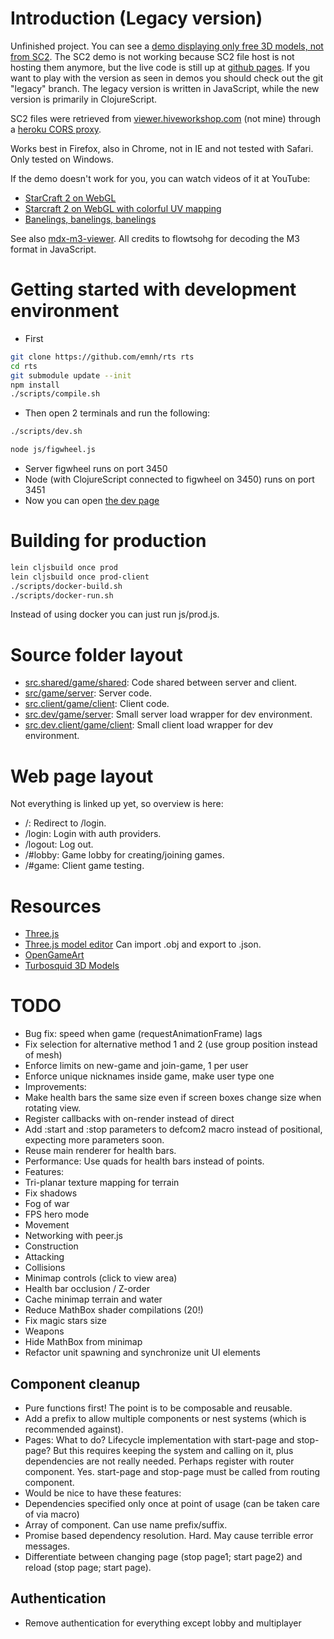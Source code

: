 # Introduction (Legacy version)

Unfinished project.
You can see a [demo displaying only free 3D models, not from SC2](http://emh.lart.no/publish/rts-free.git/).
The SC2 demo is not working because SC2 file host is not hosting them anymore,
but the live code is still up at [github pages](http://emnh.github.io/rts/).
If you want to play with the version as seen in demos you should check out the git "legacy" branch.
The legacy version is written in JavaScript, while the new version is primarily in ClojureScript.

SC2 files were retrieved from
[viewer.hiveworkshop.com](http://viewer.hiveworkshop.com/?q=Assets/units/zerg/baneling/baneling.m3)
(not mine) through a [heroku CORS proxy](http://crossorigin.herokuapp.com/).

Works best in Firefox, also in Chrome, not in IE and not tested with Safari.
Only tested on Windows.

If the demo doesn't work for you, you can watch videos of it at YouTube:
 - [StarCraft 2 on WebGL](https://www.youtube.com/watch?v=PoPNrz2LUG0)
 - [Starcraft 2 on WebGL with colorful UV mapping](https://www.youtube.com/watch?v=EvhUteDp3o8)
 - [Banelings, banelings, banelings](https://www.youtube.com/watch?v=aqKsVelmeeI)

See also [mdx-m3-viewer](https://github.com/flowtsohg/mdx-m3-viewer).
All credits to flowtsohg for decoding the M3 format in JavaScript.

# Getting started with development environment
 - First

```bash
git clone https://github.com/emnh/rts rts
cd rts
git submodule update --init
npm install
./scripts/compile.sh
```

 - Then open 2 terminals and run the following:
```bash
./scripts/dev.sh
```
```bash
node js/figwheel.js
```
 - Server figwheel runs on port 3450
 - Node (with ClojureScript connected to figwheel on 3450) runs on port 3451
 - Now you can open [the dev page](http://localhost:3451)

# Building for production

```bash
lein cljsbuild once prod
lein cljsbuild once prod-client
./scripts/docker-build.sh
./scripts/docker-run.sh
```

Instead of using docker you can just run js/prod.js.

# Source folder layout
 - [src.shared/game/shared](src.shared/game/shared): Code shared between server and client.
 - [src/game/server](src/game/server): Server code.
 - [src.client/game/client](src.client/game/client): Client code.
 - [src.dev/game/server](src.dev/game/server): Small server load wrapper for dev environment.
 - [src.dev.client/game/client](src.dev.client/game/client): Small client load wrapper for dev environment.

# Web page layout
Not everything is linked up yet, so overview is here:
 - /: Redirect to /login.
 - /login: Login with auth providers.
 - /logout: Log out.
 - /#lobby: Game lobby for creating/joining games.
 - /#game: Client game testing.

# Resources
 - [Three.js](http://threejs.org/)
 - [Three.js model editor](http://threejs.org/editor/) Can import .obj and export to .json.
 - [OpenGameArt](http://opengameart.org/)
 - [Turbosquid 3D Models](http://www.turbosquid.com)

# TODO

- Bug fix:
   speed when game (requestAnimationFrame) lags
 - Fix selection for alternative method 1 and 2 (use group position instead of mesh)
 - Enforce limits on new-game and join-game, 1 per user
 - Enforce unique nicknames inside game, make user type one
- Improvements:
 - Make health bars the same size even if screen boxes change size when rotating view.
 - Register callbacks with on-render instead of direct
 - Add :start and :stop parameters to defcom2 macro instead of positional, expecting more parameters soon.
 - Reuse main renderer for health bars.
 - Performance: Use quads for health bars instead of points.
- Features:
 - Tri-planar texture mapping for terrain
 - Fix shadows
 - Fog of war
 - FPS hero mode
 - Movement
 - Networking with peer.js
 - Construction
 - Attacking
 - Collisions
 - Minimap controls (click to view area)
 - Health bar occlusion / Z-order
 - Cache minimap terrain and water
 - Reduce MathBox shader compilations (20!)
 - Fix magic stars size
 - Weapons
 - Hide MathBox from minimap
 - Refactor unit spawning and synchronize unit UI elements

## Component cleanup
 - Pure functions first! The point is to be composable and reusable.
 - Add a prefix to allow multiple components or nest systems (which is recommended against).
 - Pages: What to do? Lifecycle implementation with start-page and stop-page?
   But this requires keeping the system and calling on it, plus dependencies are not really needed.
   Perhaps register with router component. Yes. start-page and stop-page must
   be called from routing component.
 - Would be nice to have these features:
  - Dependencies specified only once at point of usage (can be taken care of via macro)
  - Array of component. Can use name prefix/suffix.
  - Promise based dependency resolution. Hard. May cause terrible error messages.
  - Differentiate between changing page (stop page1; start page2) and reload (stop page; start page).

## Authentication
 - Remove authentication for everything except lobby and multiplayer
